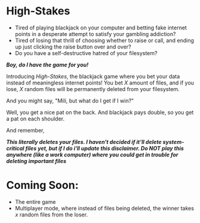 # High-Stakes
- Tired of playing blackjack on your computer and betting fake internet points in a desperate attempt to satisfy your gambling addiction?
- Tired of losing that thrill of choosing whether to raise or call, and ending up just clicking the raise button over and over?
- Do you have a self-destructive hatred of your filesystem?

***Boy, do I have the game for you!***

Introducing *High-Stakes*, the blackjack game where you bet your data instead of meaningless internet points! 
You bet *X* amount of files, and if you lose, *X* random files will be permanently deleted from your filesystem.

And you might say, "Mili, but what do I get if I win?"

Well, you get a nice pat on the back. And blackjack pays double, so you get a pat on each shoulder.


And remember, 

***This literally deletes your files. I haven't decided if it'll delete system-critical files yet, but if I do i'll update this disclaimer.
Do NOT play this anywhere (like a work computer) where you could get in trouble for deleting important files***


# Coming Soon:
- The entire game
- Multiplayer mode, where instead of files being deleted, the winner takes *x* random files from the loser.
